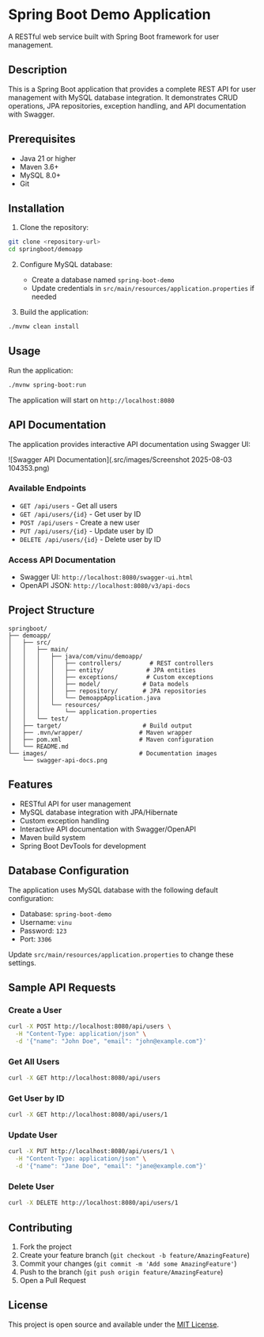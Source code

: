 # Spring Boot Demo Application

A RESTful web service built with Spring Boot framework for user management.

## Description

This is a Spring Boot application that provides a complete REST API for user management with MySQL database integration. It demonstrates CRUD operations, JPA repositories, exception handling, and API documentation with Swagger.

## Prerequisites

- Java 21 or higher
- Maven 3.6+
- MySQL 8.0+
- Git

## Installation

1. Clone the repository:
```bash
git clone <repository-url>
cd springboot/demoapp
```

2. Configure MySQL database:
   - Create a database named `spring-boot-demo`
   - Update credentials in `src/main/resources/application.properties` if needed

3. Build the application:
```bash
./mvnw clean install
```

## Usage

Run the application:
```bash
./mvnw spring-boot:run
```

The application will start on `http://localhost:8080`

## API Documentation

The application provides interactive API documentation using Swagger UI:

![Swagger API Documentation](.src/images/Screenshot 2025-08-03 104353.png)

### Available Endpoints
- `GET /api/users` - Get all users
- `GET /api/users/{id}` - Get user by ID
- `POST /api/users` - Create a new user
- `PUT /api/users/{id}` - Update user by ID
- `DELETE /api/users/{id}` - Delete user by ID

### Access API Documentation
- Swagger UI: `http://localhost:8080/swagger-ui.html`
- OpenAPI JSON: `http://localhost:8080/v3/api-docs`

## Project Structure

```
springboot/
├── demoapp/
│   ├── src/
│   │   ├── main/
│   │   │   ├── java/com/vinu/demoapp/
│   │   │   │   ├── controllers/        # REST controllers
│   │   │   │   ├── entity/            # JPA entities
│   │   │   │   ├── exceptions/        # Custom exceptions
│   │   │   │   ├── model/            # Data models
│   │   │   │   ├── repository/       # JPA repositories
│   │   │   │   └── DemoappApplication.java
│   │   │   └── resources/
│   │   │       └── application.properties
│   │   └── test/
│   ├── target/                       # Build output
│   ├── .mvn/wrapper/                # Maven wrapper
│   ├── pom.xml                      # Maven configuration
│   └── README.md
└── images/                          # Documentation images
    └── swagger-api-docs.png
```

## Features

- RESTful API for user management
- MySQL database integration with JPA/Hibernate
- Custom exception handling
- Interactive API documentation with Swagger/OpenAPI
- Maven build system
- Spring Boot DevTools for development

## Database Configuration

The application uses MySQL database with the following default configuration:
- Database: `spring-boot-demo`
- Username: `vinu`
- Password: `123`
- Port: `3306`

Update `src/main/resources/application.properties` to change these settings.

## Sample API Requests

### Create a User
```bash
curl -X POST http://localhost:8080/api/users \
  -H "Content-Type: application/json" \
  -d '{"name": "John Doe", "email": "john@example.com"}'
```

### Get All Users
```bash
curl -X GET http://localhost:8080/api/users
```

### Get User by ID
```bash
curl -X GET http://localhost:8080/api/users/1
```

### Update User
```bash
curl -X PUT http://localhost:8080/api/users/1 \
  -H "Content-Type: application/json" \
  -d '{"name": "Jane Doe", "email": "jane@example.com"}'
```

### Delete User
```bash
curl -X DELETE http://localhost:8080/api/users/1
```

## Contributing

1. Fork the project
2. Create your feature branch (`git checkout -b feature/AmazingFeature`)
3. Commit your changes (`git commit -m 'Add some AmazingFeature'`)
4. Push to the branch (`git push origin feature/AmazingFeature`)
5. Open a Pull Request

## License

This project is open source and available under the [MIT License](LICENSE).
